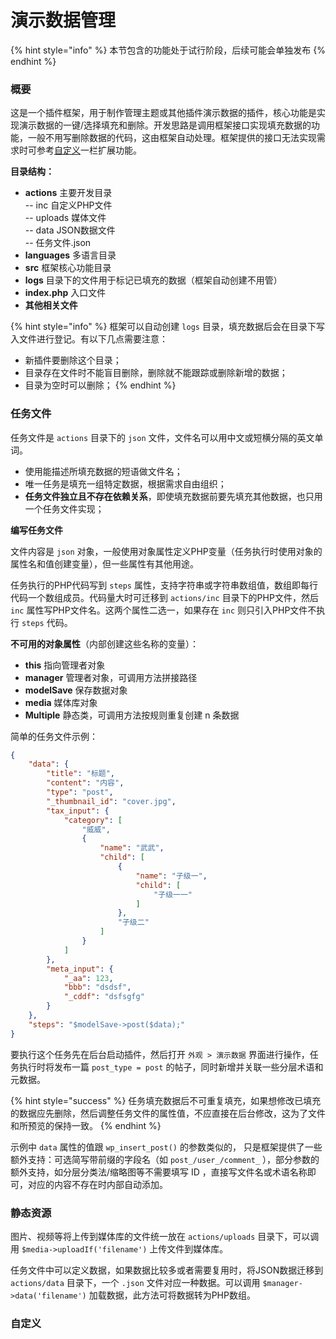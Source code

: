 # 演示数据管理

{% hint style="info" %}
本节包含的功能处于试行阶段，后续可能会单独发布
{% endhint %}

### 概要

这是一个插件框架，用于制作管理主题或其他插件演示数据的插件，核心功能是实现演示数据的一键/选择填充和删除。开发思路是调用框架接口实现填充数据的功能，一般不用写删除数据的代码，这由框架自动处理。框架提供的接口无法实现需求时可参考[自定义](yan-shi-shu-ju-guan-li.md#undefined)一栏扩展功能。

**目录结构：**

* **actions**  主要开发目录\
  \-- inc  自定义PHP文件\
  \-- uploads  媒体文件\
  \-- data  JSON数据文件\
  \-- 任务文件.json&#x20;
* **languages**  多语言目录
* **src**  框架核心功能目录
* **logs**  目录下的文件用于标记已填充的数据（框架自动创建不用管）
* **index.php**  入口文件
* **其他相关文件**

{% hint style="info" %}
框架可以自动创建 `logs` 目录，填充数据后会在目录下写入文件进行登记。有以下几点需要注意：

* 新插件要删除这个目录；
* 目录存在文件时不能盲目删除，删除就不能跟踪或删除新增的数据；
* 目录为空时可以删除；
{% endhint %}

### **任务文件**

任务文件是 `actions` 目录下的 `json` 文件，文件名可以用中文或短横分隔的英文单词。

* 使用能描述所填充数据的短语做文件名；
* 唯一任务是填充一组特定数据，根据需求自由组织；
* **任务文件独立且不存在依赖关系**，即使填充数据前要先填充其他数据，也只用一个任务文件实现；

**编写任务文件**

文件内容是 `json` 对象，一般使用对象属性定义PHP变量（任务执行时使用对象的属性名和值创建变量），但一些属性有其他用途。

任务执行的PHP代码写到 `steps` 属性，支持字符串或字符串数组值，数组即每行代码一个数组成员。代码量大时可迁移到 `actions/inc` 目录下的PHP文件，然后 `inc` 属性写PHP文件名。这两个属性二选一，如果存在 `inc` 则只引入PHP文件不执行 `steps` 代码。

**不可用的对象属性**（内部创建这些名称的变量）：

* **this**  指向管理者对象
* **manager**  管理者对象，可调用方法拼接路径
* **modelSave**  保存数据对象
* **media**  媒体库对象
* **Multiple**  静态类，可调用方法按规则重复创建 n 条数据

简单的任务文件示例：

```json
{
    "data": {
        "title": "标题",
        "content": "内容",
        "type": "post",
        "_thumbnail_id": "cover.jpg",
        "tax_input": {
            "category": [
                "威威",
                {
                    "name": "武武",
                    "child": [
                        {
                            "name": "子级一",
                            "child": [
                                "子级一一"
                            ]
                        },
                        "子级二"
                    ]
                }
            ]
        },
        "meta_input": {
            "_aa": 123,
            "bbb": "dsdsf",
            "_cddf": "dsfsgfg"
        }
    },
    "steps": "$modelSave->post($data);"
}
```

要执行这个任务先在后台启动插件，然后打开 `外观 > 演示数据` 界面进行操作，任务执行时将发布一篇 `post_type = post` 的帖子，同时新增并关联一些分层术语和元数据。

{% hint style="success" %}
任务填充数据后不可重复填充，如果想修改已填充的数据应先删除，然后调整任务文件的属性值，不应直接在后台修改，这为了文件和所预览的保持一致。
{% endhint %}

示例中 `data` 属性的值跟 `wp_insert_post()` 的参数类似的， 只是框架提供了一些额外支持：可选简写带前缀的字段名（如 `post_/user_/comment_` ），部分参数的额外支持，如分层分类法/缩略图等不需要填写 ID ，直接写文件名或术语名称即可，对应的内容不存在时内部自动添加。

### 静态资源

图片、视频等将上传到媒体库的文件统一放在 `actions/uploads` 目录下，可以调用 `$media->uploadIf('filename')` 上传文件到媒体库。

任务文件中可以定义数据，如果数据比较多或者需要复用时，将JSON数据迁移到 `actions/data` 目录下，一个 `.json` 文件对应一种数据。可以调用 `$manager->data('filename')` 加载数据，此方法可将数据转为PHP数组。

### 自定义

###
